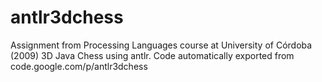 # antlr3dchess
Assignment from Processing Languages course at University of Córdoba (2009)
3D Java Chess using antlr.
Code automatically exported from code.google.com/p/antlr3dchess

